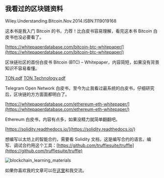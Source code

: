 ## 我看过的区块链资料

Wiley.Understanding.Bitcoin.Nov.2014.ISBN.1119019168

这本书是我入门 Bitcoin 的书，力荐！比白皮书容易理解，看完这本书 Bitcoin 白皮书也没必要看了。

[https://whitepaperdatabase.com/bitcoin-btc-whitepaper/](https://whitepaperdatabase.com/bitcoin-btc-whitepaper/)

区块链社区的首份白皮书 Bitcoin (BTC) – Whitepaper，内容简短，如果没有背景知识不容易看懂。

[TON.pdf](https://drive.google.com/file/d/1ucUeKg_NiR8RxNAonb8Q55jZha03WC0O/view)
[TON Technology.pdf](https://drive.google.com/file/d/1lqVlrgiztnA5dkOHP7-ENDKT1FgZuCUV/view)

Telegram Open Network 白皮书，至今为止我看过最系统的白皮书，仔细研究后，区块链的方方面面都明白了。

[https://whitepaperdatabase.com/ethereum-eth-whitepaper/](https://whitepaperdatabase.com/ethereum-eth-whitepaper/)

Ethereum 白皮书，内容有点多，如果没精力就简单翻翻吧。

[https://solidity.readthedocs.io/](https://solidity.readthedocs.io/)

想编写以太坊上的智能合约，需要看 Solidity 文档，这是编写合约的语言。编写、调试合约用这个工具：[https://github.com/trufflesuite/truffle](https://github.com/trufflesuite/truffle)

![blockchain_learning_materials](https://raw.githubusercontent.com/simon-liu/blockchain-consult/master/images/blockchain_learning_materials.jpg)

如果你喜欢我的文章可以在[这里](https://github.com/simon-liu/blockchain-consult)和我交流。
